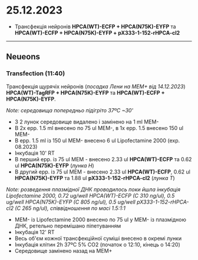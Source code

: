 25.12.2023
=========
- Трансфекція нейронів  __HPCA(WT)-ECFP + HPCA(N75K)-EYFP__ та __HPCA(WT)-ECFP + HPCA(N75K)-EYFP + pX333-1-152-rHPCA-cl2__

---

## Neueons
### Transfection (11:40)
Трансфекція щурячіх нейронів (_посадка Лени на MEM+ від 14.12.2023_)  __HPCA(WT)-TagRFP + HPCA(N75K)-EYFP__ та __HPCA(WT)-ECFP + HPCA(N75K)-EYFP__.

_Note: середовища попередньо підігріто 37ºC ~30'_

- З 2 лунок  середовище видалено і замінено на 1 ml MEM-
- В 2x epp. 1.5 ml внесено по 75 ul MEM-, в 1x epp. 1.5 внесено 150 ul MEM-
- В epp. 1.5 ml із 150 ul MEM- внесено 6 ul Lipofectamine 2000 (exp. 08.2023)
- Інкубація 10' RT
- В перший epp. із 75 ul MEM - внесено 2.33 ul  __HPCA(WT)-ECFP__ та 0.62 ul __HPCA(N75K)-EYFP__ (_лунка H_)
- В другий epp. із 75 ul MEM - внесено 2.33 ul  __HPCA(WT)-ECFP__, 0.62 ul __HPCA(N75K)-EYFP__ та 1.88 ul __pX333-1-152-rHPCA-cl2__ (_лунка T_)

_Note: розведення плазмідної ДНК проводилось поки йшла інкубація Lipofectamine 2000, 0.72 ug/well HPCA(WT)-ECFP (C 310 ng/ul),  0.5 ug/well HPCA(N75K)-EYFP (C 805 ng/ul), 0.5 ug/well pX333-1-152-rHPCA-cl2 (C 265 ng/ul), співвідношення по маcі 1.5:1:1_

- MEM- із Lipofectamine 2000 внесено по 75 ul  у MEM- із плазмідною ДНК, ретельно перемішано піпетуванням
- Інкубація 12' RT
- Весь об'єм кожної трансфекційної суміші внесено в окремі лунки
- Інкубація клітин 2h 37ºC 5% CO2 (початок о 12:10, кінець о 14:20)
- Середовище замінено назад на MEM+